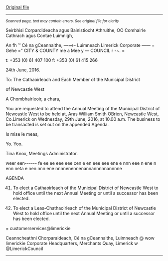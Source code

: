 [Original file](https://www.limerick.ie/sites/default/files/media/documents/2017-06/Agenda%20-%20Annual%20Meeting%20of%20the%20Municipal%20District%20of%20Newcastlewest%20-%2029th%20June%202016.pdf)

---
*<small>Scanned page, text may contain errors. See original file for clarity</small>*  

Seirbhisi Corpardideacha agus Bainistiocht Athruithe,
OO Comhairle Cathrach agus Contae Luimnigh,

An fh ™ Cé na gCeannaithe,
—==>- Luimneach
Limerick Corporate —— = Gehe ="
CITY & COUNTY me a Mee y —
COUNCIL r -~. =

t: +353 (0) 61 407 100
f: +353 (0) 61 415 266

24th June, 2016.

To: The Cathaoirleach and Each Member of the Municipal District

of Newcastle West

A Chombhairleoir, a chara,

You are requested to attend the Annual Meeting of the Municipal District of Newcastle West to
be held at, Aras William Smith OBrien, Newcastle West, Co.Limerick on Wednesday, 29th
June, 2016, at 10.00 a.m. The business to be transacted is set out on the appended Agenda.

Is mise le meas,

Yo. Yoo.

Tina Knox,
Meetings Administrator.

weer een------ fe ee ee eee eee cen e en eee eee ene e nnn eee n ene n enn neta e nen nnn ene nnnnenennenannannnnnannnne

AGENDA

41. To elect a Cathaoirleach of the Municipal District of Newcastle West to hold office until
the next Annual Meeting or until a successor has been elected.

2. To elect a Leas-Chathaoirleach of the Municipal District of Newcastle West to hold office
until the next Annual Meeting or until a successor has been elected.

= customerservices@limerickie

Ceanncheathni Chorparaideach, Cé na gCeannaithe, Luimneach @ wow limerickie
Corporate Headquarters, Merchants Quay, Limerick w @LimerickCouncil


---
